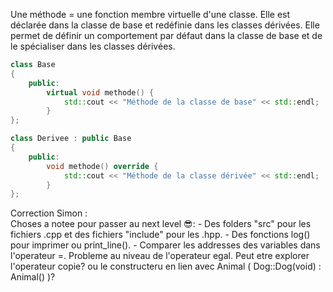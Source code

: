 Une méthode = une fonction membre virtuelle d'une classe. Elle est déclarée dans la classe de base et redéfinie dans les classes dérivées. Elle permet de définir un comportement par défaut dans la classe de base et de le spécialiser dans les classes dérivées.

```cpp
class Base
{
	public:
		virtual void methode() {
			std::cout << "Méthode de la classe de base" << std::endl;
		}
};

class Derivee : public Base
{
	public:
		void methode() override {
			std::cout << "Méthode de la classe dérivée" << std::endl;
		}
};
```


Correction Simon :\
Choses a notee pour passer au next level 😎: - Des folders "src" pour les fichiers .cpp et des fichiers "include" pour les .hpp. - Des fonctions log() pour imprimer ou print_line(). - Comparer les addresses des variables dans l'operateur =. Probleme au niveau de l'operateur egal. Peut etre explorer l'operateur copie? ou le constructeru en lien avec Animal ( Dog::Dog(void) : Animal() )?